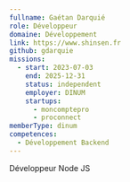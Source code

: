 ```yaml
---
fullname: Gaétan Darquié
role: Développeur
domaine: Développement
link: https://www.shinsen.fr
github: gdarquie
missions:
  - start: 2023-07-03
    end: 2025-12-31
    status: independent
    employer: DINUM
    startups:
      - moncomptepro
      - proconnect
memberType: dinum
competences:
  - Développement Backend
---
```

Développeur Node JS
